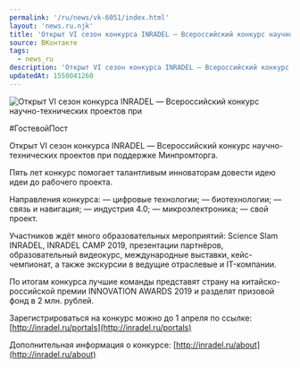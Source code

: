 ```yaml
---
permalink: '/ru/news/vk-6051/index.html'
layout: 'news.ru.njk'
title: 'Открыт VI сезон конкурса INRADEL — Всероссийский конкурс научно-технических проектов'
source: ВКонтакте
tags:
  - news_ru
description: 'Открыт VI сезон конкурса INRADEL — Всероссийский конкурс научно-технических проектов'
updatedAt: 1550041260
---
```

![Открыт VI сезон конкурса INRADEL — Всероссийский конкурс научно-технических проектов при](https://sun9-66.userapi.com/impf/c846523/v846523838/19b3cf/UiulLZeVaQw.jpg?size=1280x1280&quality=96&sign=c3f36c2fd742053eec98b50d27fc2acf&c_uniq_tag=_a-_bsJimPv4Q77Z4z7b5Dy2WPiEcNRv8Rei2UKGsEg&type=album)

#ГостевойПост

Открыт VI сезон конкурса INRADEL — Всероссийский конкурс научно-технических проектов при поддержке Минпромторга.

Пять лет конкурс помогает талантливым инноваторам довести идею идеи до рабочего проекта.

Направления конкурса:
— цифровые технологии;
— биотехнологии;
— связь и навигация;
— индустрия 4.0;
— микроэлектроника;
— свой проект.

Участников ждёт много образовательных мероприятий: Science Slam INRADEL, INRADEL CAMP 2019, презентации партнёров, образовательный видеокурс, международные выставки, кейс-чемпионат, а также экскурсии в ведущие отраслевые и IT-компании.

По итогам конкурса лучшие команды представят страну на китайско-российской премии INNOVATION AWARDS 2019 и разделят призовой фонд в 2 млн. рублей.

Зарегистрироваться на конкурс можно до 1 апреля по ссылке: [http://inradel.ru/portals](http://inradel.ru/portals)

Дополнительная информация о конкурсе: [http://inradel.ru/about](http://inradel.ru/about)
